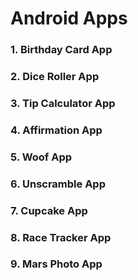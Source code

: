 # Android Apps
### 1. Birthday Card App
### 2. Dice Roller App
### 3. Tip Calculator App
### 4. Affirmation App
### 5. Woof App
### 6. Unscramble App
### 7. Cupcake App
### 8. Race Tracker App
### 9. Mars Photo App 